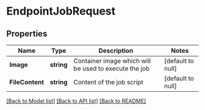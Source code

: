 # EndpointJobRequest

## Properties
Name | Type | Description | Notes
------------ | ------------- | ------------- | -------------
**Image** | **string** | Container image which will be used to execute the job | [default to null]
**FileContent** | **string** | Content of the job script | [default to null]

[[Back to Model list]](../README.md#documentation-for-models) [[Back to API list]](../README.md#documentation-for-api-endpoints) [[Back to README]](../README.md)



